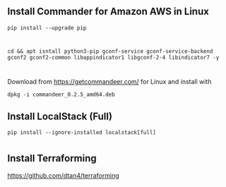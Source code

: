 ## Install Commander for Amazon AWS in Linux

```ShellSession
pip install --upgrade pip
```
#
```ShellSession
cd && apt isntall python3-pip gconf-service gconf-service-backend gconf2 gconf2-common libappindicator1 libgconf-2-4 libindicator7 -y
```
#
Download from https://getcommandeer.com/ for Linux and install with

```ShellSession
dpkg -i commandeer_0.2.5_amd64.deb
```
## Install LocalStack (Full)
```ShellSession
pip install --ignore-installed localstack[full]
```
#
## Install Terraforming
https://github.com/dtan4/terraforming

